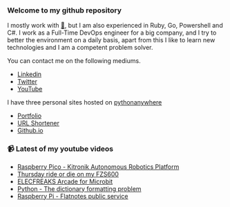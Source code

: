 ### Welcome to my github repository

I mostly work with [:snake:](https://www.python.org/), but I am also experienced in Ruby, Go, Powershell and C#. I work as a Full-Time DevOps engineer for a big company, and I try to better the environment on a daily basis, apart from this I like to learn new technologies and I am a competent problem solver.

You can contact me on the following mediums.
- [Linkedin](https://www.linkedin.com/in/r3ap3rpy)
- [Twitter](https://twitter.com/r3ap3rpy)
- [YouTube](https://www.youtube.com/channel/UC1qkMXH8d2I9DDAtBSeEHqg)

I have three personal sites hosted on [pythonanywhere](https://www.pythonanywhere.com/)
- [Portfolio](http://r3ap3rpy.pythonanywhere.com/)
- [URL Shortener](http://shortenpy.pythonanywhere.com/)
- [Github.io](https://r3ap3rpy.github.io/)

### :video_camera: Latest of my youtube videos
<!-- YOUTUBE:START -->
- [Raspberry Pico - Kitronik Autonomous Robotics Platform](https://www.youtube.com/watch?v=5_jCOzdgPwY)
- [Thursday ride or die on my FZS600](https://www.youtube.com/watch?v=nWovoM9MQ0E)
- [ELECFREAKS Arcade for Microbit](https://www.youtube.com/watch?v=sOuQkvSm6TU)
- [Python - The dictionary formatting problem](https://www.youtube.com/watch?v=JIY83V6VVo4)
- [Raspberry Pi - Flatnotes public service](https://www.youtube.com/watch?v=eIPhP3yD_fc)
<!-- YOUTUBE:END -->

